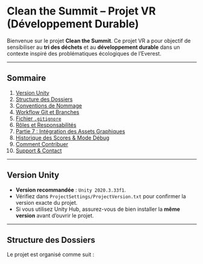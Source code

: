 # Clean the Summit – Projet VR (Développement Durable)

Bienvenue sur le projet **Clean the Summit**. Ce projet VR a pour objectif de sensibiliser au **tri des déchets** et au **développement durable** dans un contexte inspiré des problématiques écologiques de l’Everest.

---

## Sommaire

1. [Version Unity](#version-unity)  
2. [Structure des Dossiers](#structure-des-dossiers)  
3. [Conventions de Nommage](#conventions-de-nommage)  
4. [Workflow Git et Branches](#workflow-git-et-branches)  
5. [Fichier `.gitignore`](#fichier-gitignore)  
6. [Rôles et Responsabilités](#rôles-et-responsabilités)  
7. [Partie 7 : Intégration des Assets Graphiques](#partie-7--intégration-des-assets-graphiques)  
8. [Historique des Scores & Mode Débug](#historique-des-scores--mode-débug)  
9. [Comment Contribuer](#comment-contribuer)  
10. [Support & Contact](#support--contact)

---

## Version Unity

- **Version recommandée** : `Unity 2020.3.33f1`.  
- Vérifiez dans `ProjectSettings/ProjectVersion.txt` pour confirmer la version exacte du projet.  
- Si vous utilisez Unity Hub, assurez-vous de bien installer la **même version** avant d’ouvrir le projet.

---

## Structure des Dossiers

Le projet est organisé comme suit :

